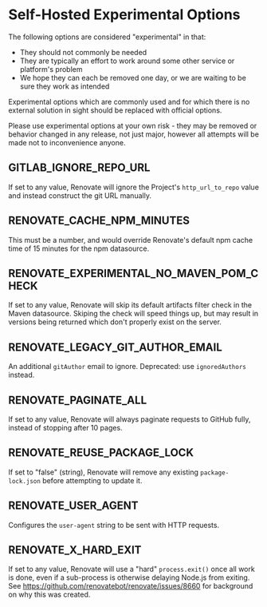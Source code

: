 # Self-Hosted Experimental Options

The following options are considered "experimental" in that:

- They should not commonly be needed
- They are typically an effort to work around some other service or platform's problem
- We hope they can each be removed one day, or we are waiting to be sure they work as intended

Experimental options which are commonly used and for which there is no external solution in sight should be replaced with official options.

Please use experimental options at your own risk - they may be removed or behavior changed in any release, not just major, however all attempts will be made not to inconvenience anyone.

## GITLAB_IGNORE_REPO_URL

If set to any value, Renovate will ignore the Project's `http_url_to_repo` value and instead construct the git URL manually.

## RENOVATE_CACHE_NPM_MINUTES

This must be a number, and would override Renovate's default npm cache time of 15 minutes for the npm datasource.

## RENOVATE_EXPERIMENTAL_NO_MAVEN_POM_CHECK

If set to any value, Renovate will skip its default artifacts filter check in the Maven datasource.
Skiping the check will speed things up, but may result in versions being returned which don't properly exist on the server.

## RENOVATE_LEGACY_GIT_AUTHOR_EMAIL

An additional `gitAuthor` email to ignore.
Deprecated: use `ignoredAuthors` instead.

## RENOVATE_PAGINATE_ALL

If set to any value, Renovate will always paginate requests to GitHub fully, instead of stopping after 10 pages.

## RENOVATE_REUSE_PACKAGE_LOCK

If set to "false" (string), Renovate will remove any existing `package-lock.json` before attempting to update it.

## RENOVATE_USER_AGENT

Configures the `user-agent` string to be sent with HTTP requests.

## RENOVATE_X_HARD_EXIT

If set to any value, Renovate will use a "hard" `process.exit()` once all work is done, even if a sub-process is otherwise delaying Node.js from exiting.
See https://github.com/renovatebot/renovate/issues/8660 for background on why this was created.

